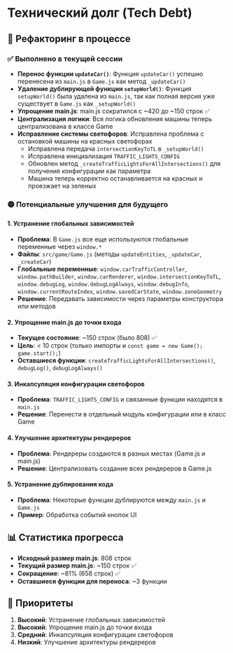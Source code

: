 # Технический долг (Tech Debt)

## 🔄 Рефакторинг в процессе

### ✅ Выполнено в текущей сессии
- **Перенос функции `updateCar()`**: Функция `updateCar()` успешно перенесена из `main.js` в `Game.js` как метод `_updateCar()`
- **Удаление дублирующей функции `setupWorld()`**: Функция `setupWorld()` была удалена из `main.js`, так как полная версия уже существует в `Game.js` как `_setupWorld()`
- **Упрощение main.js**: main.js сократился с ~420 до ~150 строк ✅
- **Централизация логики**: Вся логика обновления машины теперь централизована в классе Game
- **Исправление системы светофоров**: Исправлена проблема с остановкой машины на красных светофорах
  - Исправлена передача `intersectionKeyToTL` в `_setupWorld()`
  - Исправлена инициализация `TRAFFIC_LIGHTS_CONFIG`
  - Обновлен метод `_createTrafficLightsForAllIntersections()` для получения конфигурации как параметра
  - Машина теперь корректно останавливается на красных и проезжает на зеленых

### 🟡 Потенциальные улучшения для будущего

#### 1. Устранение глобальных зависимостей
- **Проблема**: В `Game.js` все еще используются глобальные переменные через `window.*`
- **Файлы**: `src/game/Game.js` (методы `updateEntities`, `_updateCar`, `_createCar`)
- **Глобальные переменные**: `window.carTrafficController`, `window.pathBuilder`, `window.carRenderer`, `window.intersectionKeyToTL`, `window.debugLog`, `window.debugLogAlways`, `window.debugInfo`, `window.currentRouteIndex`, `window.savedCarState`, `window.zoneGeometry`
- **Решение**: Передавать зависимости через параметры конструктора или методов

#### 2. Упрощение main.js до точки входа
- **Текущее состояние**: ~150 строк (было 808) ✅
- **Цель**: < 10 строк (только импорты и `const game = new Game(); game.start();`)
- **Оставшиеся функции**: `createTrafficLightsForAllIntersections()`, `debugLog()`, `debugLogAlways()`

#### 3. Инкапсуляция конфигурации светофоров
- **Проблема**: `TRAFFIC_LIGHTS_CONFIG` и связанные функции находятся в `main.js`
- **Решение**: Перенести в отдельный модуль конфигурации или в класс Game

#### 4. Улучшение архитектуры рендереров
- **Проблема**: Рендереры создаются в разных местах (Game.js и main.js)
- **Решение**: Централизовать создание всех рендереров в Game.js

#### 5. Устранение дублирования кода
- **Проблема**: Некоторые функции дублируются между `main.js` и `Game.js`
- **Пример**: Обработка событий кнопок UI

## 📊 Статистика прогресса
- **Исходный размер main.js**: 808 строк
- **Текущий размер main.js**: ~150 строк ✅
- **Сокращение**: ~81% (658 строк) ✅
- **Оставшиеся функции для переноса**: ~3 функции

## 🎯 Приоритеты
1. **Высокий**: Устранение глобальных зависимостей
2. **Высокий**: Упрощение main.js до точки входа
3. **Средний**: Инкапсуляция конфигурации светофоров
4. **Низкий**: Улучшение архитектуры рендереров
